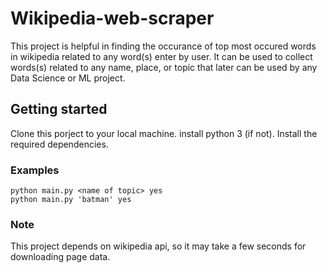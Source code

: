 # Wikipedia-web-scraper

This project is helpful in finding the occurance of top most occured words in wikipedia related to any word(s) enter by user.
It can be used to collect words(s) related to any name, place, or topic that later can be used by any Data Science or ML project.

## Getting started

Clone this porject to your local machine.
install python 3 (if not).
Install the required dependencies.

### Examples
```
python main.py <name of topic> yes
python main.py 'batman' yes
```

### Note
This project depends on wikipedia api, so it may take a few seconds for downloading page data.